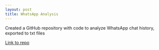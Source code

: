 ```yaml
---
layout: post
title: WhatsApp Analysis
---
```


Created a GitHub repository with code to analyze WhatsApp chat history, exported to txt files

[Link to repo](https://github.com/lbartell/whatsappnalysis)
